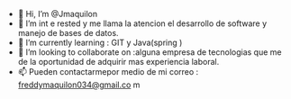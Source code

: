 - 👋 Hi, I’m @Jmaquilon
- 👀 I’m int e rested   y me llama la atencion el desarrollo de software y manejo de bases de datos. 
- 🌱 I’m currently learning  : GIT  y Java(spring )
- 💞️ I’m looking to collaborate on  :alguna empresa de tecnologias que me de la oportunidad de adquirir mas experiencia laboral.
- 📫      Pueden contactarmepor       medio de mi correo  : freddymaquilon034@gmail.co m

<!---
Jmaquilon/Jmaquilon is a ✨ special ✨ repository because its `README.md` (this file) appears on your GitHub profile.
You can click the Preview link to take a look at your changes.
--->
